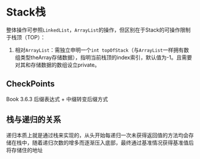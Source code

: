 # Stack栈

整体操作可参照`LinkedList`，`ArrayList`的操作，但区别在于Stack的可操作限制于栈顶（TOP）：
1. 相对`ArrayList`：需独立申明一个`int topOfStack`（与`ArrayList`一样拥有数组类型theArray存储数据），指明当前栈顶的index索引，默认值为-1。且需要对其和存储数据的数组设立private。

## CheckPoints
Book 3.6.3 后缀表达式 + 中缀转变后缀方式

## 栈与递归的关系
递归本质上就是通过栈来实现的，从头开始每递归一次未获得返回值的方法均会存储在栈中，随着递归次数的增多而逐渐压入底部，最终通过基准情况获得基准值后将存储住的地址